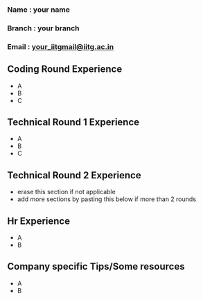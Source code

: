 ### Name : your name 
### Branch : your branch
### Email : your_iitgmail@iitg.ac.in

## Coding Round Experience
- A
- B
- C

## Technical Round 1 Experience
- A
- B
- C

## Technical Round 2 Experience
- erase this section if not applicable
- add more sections by pasting this below if more than 2 rounds

## Hr Experience
- A 
- B

## Company specific Tips/Some resources
- A
- B
